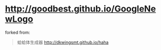 
http://goodbest.github.io/GoogleNewLogo
===

forked from:

>蛤蛤体生成器
>http://dkwingsmt.github.io/haha
